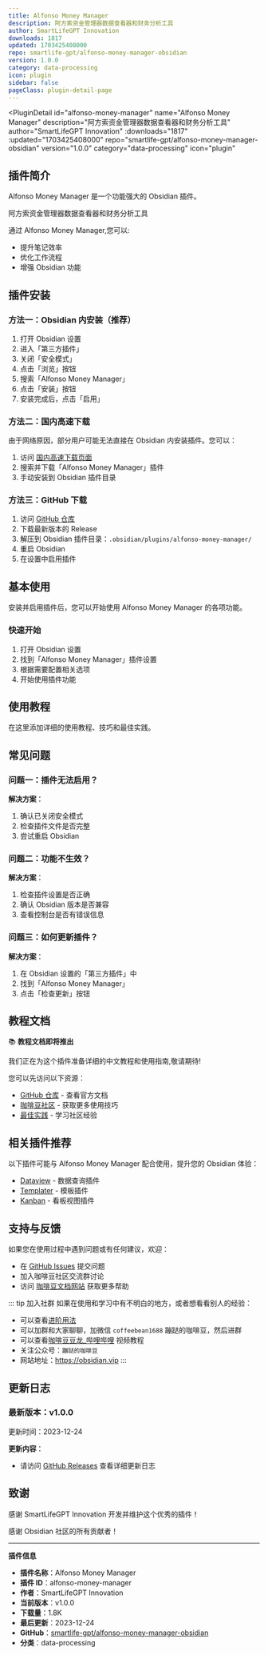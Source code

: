 ```yaml
---
title: Alfonso Money Manager
description: 阿方索资金管理器数据查看器和财务分析工具
author: SmartLifeGPT Innovation
downloads: 1817
updated: 1703425408000
repo: smartlife-gpt/alfonso-money-manager-obsidian
version: 1.0.0
category: data-processing
icon: plugin
sidebar: false
pageClass: plugin-detail-page
---
```


<PluginDetail
  id="alfonso-money-manager"
  name="Alfonso Money Manager"
  description="阿方索资金管理器数据查看器和财务分析工具"
  author="SmartLifeGPT Innovation"
  :downloads="1817"
  :updated="1703425408000"
  repo="smartlife-gpt/alfonso-money-manager-obsidian"
  version="1.0.0"
  category="data-processing"
  icon="plugin"
>

<!-- AUTO_GENERATED_START -->
## 插件简介

Alfonso Money Manager 是一个功能强大的 Obsidian 插件。

阿方索资金管理器数据查看器和财务分析工具

通过 Alfonso Money Manager,您可以:

- 提升笔记效率
- 优化工作流程
- 增强 Obsidian 功能

<!-- AUTO_GENERATED_END -->

<!-- AUTO_GENERATED_START -->
## 插件安装

### 方法一：Obsidian 内安装（推荐）

1. 打开 Obsidian 设置
2. 进入「第三方插件」
3. 关闭「安全模式」
4. 点击「浏览」按钮
5. 搜索「Alfonso Money Manager」
6. 点击「安装」按钮
7. 安装完成后，点击「启用」

### 方法二：国内高速下载

由于网络原因，部分用户可能无法直接在 Obsidian 内安装插件。您可以：

1. 访问 [国内高速下载页面](/zh/documentation/obsidian-plugins-download.html)
2. 搜索并下载「Alfonso Money Manager」插件
3. 手动安装到 Obsidian 插件目录

### 方法三：GitHub 下载

1. 访问 [GitHub 仓库](https://github.com/smartlife-gpt/alfonso-money-manager-obsidian)
2. 下载最新版本的 Release
3. 解压到 Obsidian 插件目录：`.obsidian/plugins/alfonso-money-manager/`
4. 重启 Obsidian
5. 在设置中启用插件

## 基本使用

安装并启用插件后，您可以开始使用 Alfonso Money Manager 的各项功能。

### 快速开始

1. 打开 Obsidian 设置
2. 找到「Alfonso Money Manager」插件设置
3. 根据需要配置相关选项
4. 开始使用插件功能

<!-- AUTO_GENERATED_END -->

<!-- CUSTOM_CONTENT_START:tutorial -->
## 使用教程

在这里添加详细的使用教程、技巧和最佳实践。

<!-- CUSTOM_CONTENT_END:tutorial -->

<!-- SHARED_CONTENT_START -->
## 常见问题

### 问题一：插件无法启用？

**解决方案**：
1. 确认已关闭安全模式
2. 检查插件文件是否完整
3. 尝试重启 Obsidian

### 问题二：功能不生效？

**解决方案**：
1. 检查插件设置是否正确
2. 确认 Obsidian 版本是否兼容
3. 查看控制台是否有错误信息

### 问题三：如何更新插件？

**解决方案**：
1. 在 Obsidian 设置的「第三方插件」中
2. 找到「Alfonso Money Manager」
3. 点击「检查更新」按钮

## 教程文档

📚 **教程文档即将推出**

我们正在为这个插件准备详细的中文教程和使用指南,敬请期待!

您可以先访问以下资源：
- [GitHub 仓库](https://github.com/smartlife-gpt/alfonso-money-manager-obsidian) - 查看官方文档
- [咖啡豆社区](/zh/bases/) - 获取更多使用技巧
- [最佳实践](/zh/best-practices/) - 学习社区经验

## 相关插件推荐

以下插件可能与 Alfonso Money Manager 配合使用，提升您的 Obsidian 体验：

- [Dataview](/zh/plugins/dataview.html) - 数据查询插件
- [Templater](/zh/plugins/templater-obsidian.html) - 模板插件
- [Kanban](/zh/plugins/obsidian-kanban.html) - 看板视图插件

## 支持与反馈

如果您在使用过程中遇到问题或有任何建议，欢迎：

- 在 [GitHub Issues](https://github.com/smartlife-gpt/alfonso-money-manager-obsidian/issues) 提交问题
- 加入咖啡豆社区交流群讨论
- 访问 [咖啡豆文档网站](https://obsidian.vip) 获取更多帮助

::: tip 加入社群
如果在使用和学习中有不明白的地方，或者想看看别人的经验：
- 可以查看[进阶用法](/zh/advanced)
- 可以加群和大家聊聊，加微信 `coffeebean1688` 蹦跶的咖啡豆，然后进群
- 可以查看[咖啡豆豆龙_哔哩哔哩](https://space.bilibili.com/618777356) 视频教程
- 关注公众号：`蹦跶的咖啡豆`
- 网站地址：https://obsidian.vip
:::
<!-- SHARED_CONTENT_END -->

<!-- AUTO_GENERATED_START -->
## 更新日志

### 最新版本：v1.0.0

更新时间：2023-12-24

**更新内容**：
- 请访问 [GitHub Releases](https://github.com/smartlife-gpt/alfonso-money-manager-obsidian/releases) 查看详细更新日志

## 致谢

感谢 SmartLifeGPT Innovation 开发并维护这个优秀的插件！

感谢 Obsidian 社区的所有贡献者！

---

**插件信息**
- **插件名称**：Alfonso Money Manager
- **插件 ID**：alfonso-money-manager
- **作者**：SmartLifeGPT Innovation
- **当前版本**：v1.0.0
- **下载量**：1.8K
- **最后更新**：2023-12-24
- **GitHub**：[smartlife-gpt/alfonso-money-manager-obsidian](https://github.com/smartlife-gpt/alfonso-money-manager-obsidian)
- **分类**：data-processing
<!-- AUTO_GENERATED_END -->

</PluginDetail>

